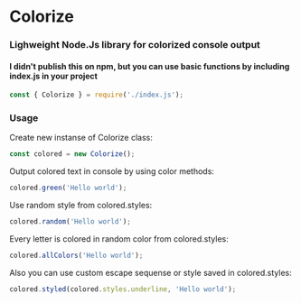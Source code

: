 # Colorize
### Lighweight Node.Js library for colorized console output
#### I didn't publish this on npm, but you can use basic functions by including index.js in your project
```javascript
const { Colorize } = require('./index.js');
```
### Usage
Create new instanse of Colorize class: 
```javascript
const colored = new Colorize();
```
Output colored text in console by using color methods: 
```javascript
colored.green('Hello world');
```
Use random style from colored.styles: 
```javascript
colored.random('Hello world');
```
Every letter is colored in random color from colored.styles:
```javascript
colored.allColors('Hello world');
```
Also you can use custom escape sequense or style saved in colored.styles: 
```javascript
colored.styled(colored.styles.underline, 'Hello world');
```
